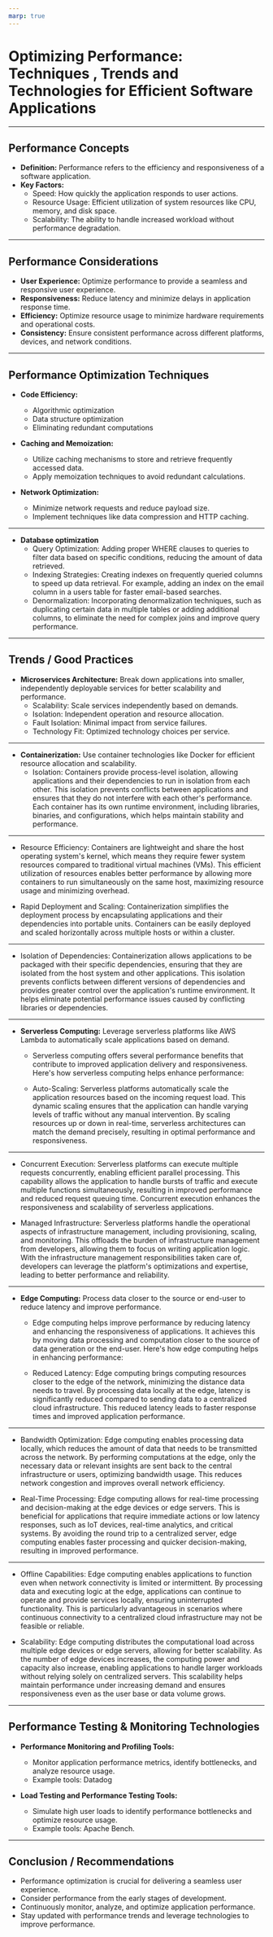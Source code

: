 ```yaml
---
marp: true
---
```

# Optimizing Performance: Techniques , Trends and Technologies for Efficient Software Applications


---

## Performance Concepts

- **Definition:** Performance refers to the efficiency and responsiveness of a software application.
- **Key Factors:**
  - Speed: How quickly the application responds to user actions.
  - Resource Usage: Efficient utilization of system resources like CPU, memory, and disk space.
  - Scalability: The ability to handle increased workload without performance degradation.

---

## Performance Considerations

- **User Experience:** Optimize performance to provide a seamless and responsive user experience.
- **Responsiveness:** Reduce latency and minimize delays in application response time.
- **Efficiency:** Optimize resource usage to minimize hardware requirements and operational costs.
- **Consistency:** Ensure consistent performance across different platforms, devices, and network conditions.

---

## Performance Optimization Techniques

- **Code Efficiency:**
  - Algorithmic optimization
  - Data structure optimization
  - Eliminating redundant computations

- **Caching and Memoization:**
  - Utilize caching mechanisms to store and retrieve frequently accessed data.
  - Apply memoization techniques to avoid redundant calculations.

- **Network Optimization:**
  - Minimize network requests and reduce payload size.
  - Implement techniques like data compression and HTTP caching.

---
- **Database optimization**  
  - Query Optimization: Adding proper WHERE clauses to queries to filter data based on specific conditions, reducing the amount of data retrieved.
  - Indexing Strategies: Creating indexes on frequently queried columns to speed up data retrieval. For example, adding an index on the email column in a users table for faster email-based searches.
  - Denormalization: Incorporating denormalization techniques, such as duplicating certain data in multiple tables or adding additional columns, to eliminate the need for complex joins and improve query performance.
   

---

## Trends / Good Practices

- **Microservices Architecture:** Break down applications into smaller, independently deployable services for better scalability and performance.
  - Scalability: Scale services independently based on demands.
  - Isolation: Independent operation and resource allocation.
  - Fault Isolation: Minimal impact from service failures.
  - Technology Fit: Optimized technology choices per service.
---
- **Containerization:** Use container technologies like Docker for efficient resource allocation and scalability.
  - Isolation: Containers provide process-level isolation, allowing applications and their dependencies to run in isolation from each other. This isolation prevents conflicts between applications and ensures that they do not interfere with each other's performance. Each container has its own runtime environment, including libraries, binaries, and configurations, which helps maintain stability and performance.
---  
  - Resource Efficiency: Containers are lightweight and share the host operating system's kernel, which means they require fewer system resources compared to traditional virtual machines (VMs). This efficient utilization of resources enables better performance by allowing more containers to run simultaneously on the same host, maximizing resource usage and minimizing overhead.

  - Rapid Deployment and Scaling: Containerization simplifies the deployment process by encapsulating applications and their dependencies into portable units. Containers can be easily deployed and scaled horizontally across multiple hosts or within a cluster.
---   
  - Isolation of Dependencies: Containerization allows applications to be packaged with their specific dependencies, ensuring that they are isolated from the host system and other applications. This isolation prevents conflicts between different versions of dependencies and provides greater control over the application's runtime environment. It helps eliminate potential performance issues caused by conflicting libraries or dependencies.
---  
- **Serverless Computing:** Leverage serverless platforms like AWS Lambda to automatically scale applications based on demand.
  - Serverless computing offers several performance benefits that contribute to improved application delivery and responsiveness. Here's how serverless computing helps enhance performance:

  - Auto-Scaling: Serverless platforms automatically scale the application resources based on the incoming request load. This dynamic scaling ensures that the application can handle varying levels of traffic without any manual intervention. By scaling resources up or down in real-time, serverless architectures can match the demand precisely, resulting in optimal performance and responsiveness.
---
 
  - Concurrent Execution: Serverless platforms can execute multiple requests concurrently, enabling efficient parallel processing. This capability allows the application to handle bursts of traffic and execute multiple functions simultaneously, resulting in improved performance and reduced request queuing time. Concurrent execution enhances the responsiveness and scalability of serverless applications.

  - Managed Infrastructure: Serverless platforms handle the operational aspects of infrastructure management, including provisioning, scaling, and monitoring. This offloads the burden of infrastructure management from developers, allowing them to focus on writing application logic. With the infrastructure management responsibilities taken care of, developers can leverage the platform's optimizations and expertise, leading to better performance and reliability.



---
- **Edge Computing:** Process data closer to the source or end-user to reduce latency and improve performance.

  - Edge computing helps improve performance by reducing latency and enhancing the responsiveness of applications. It achieves this by moving data processing and computation closer to the source of data generation or the end-user. Here's how edge computing helps in enhancing performance:

  - Reduced Latency: Edge computing brings computing resources closer to the edge of the network, minimizing the distance data needs to travel. By processing data locally at the edge, latency is significantly reduced compared to sending data to a centralized cloud infrastructure. This reduced latency leads to faster response times and improved application performance.
---
  - Bandwidth Optimization: Edge computing enables processing data locally, which reduces the amount of data that needs to be transmitted across the network. By performing computations at the edge, only the necessary data or relevant insights are sent back to the central infrastructure or users, optimizing bandwidth usage. This reduces network congestion and improves overall network efficiency.

  - Real-Time Processing: Edge computing allows for real-time processing and decision-making at the edge devices or edge servers. This is beneficial for applications that require immediate actions or low latency responses, such as IoT devices, real-time analytics, and critical systems. By avoiding the round trip to a centralized server, edge computing enables faster processing and quicker decision-making, resulting in improved performance.

---
  - Offline Capabilities: Edge computing enables applications to function even when network connectivity is limited or intermittent. By processing data and executing logic at the edge, applications can continue to operate and provide services locally, ensuring uninterrupted functionality. This is particularly advantageous in scenarios where continuous connectivity to a centralized cloud infrastructure may not be feasible or reliable.

  - Scalability: Edge computing distributes the computational load across multiple edge devices or edge servers, allowing for better scalability. As the number of edge devices increases, the computing power and capacity also increase, enabling applications to handle larger workloads without relying solely on centralized servers. This scalability helps maintain performance under increasing demand and ensures responsiveness even as the user base or data volume grows.


---

## Performance Testing & Monitoring Technologies

- **Performance Monitoring and Profiling Tools:**
  - Monitor application performance metrics, identify bottlenecks, and analyze resource usage.
  - Example tools: Datadog

- **Load Testing and Performance Testing Tools:**
  - Simulate high user loads to identify performance bottlenecks and optimize resource usage.
  - Example tools: Apache Bench.

---

## Conclusion / Recommendations

- Performance optimization is crucial for delivering a seamless user experience.
- Consider performance from the early stages of development.
- Continuously monitor, analyze, and optimize application performance.
- Stay updated with performance trends and leverage technologies to improve performance.

